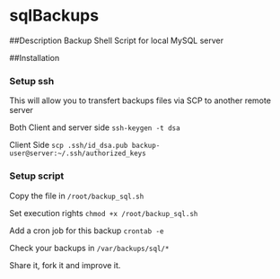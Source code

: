 sqlBackups
==========

##Description
Backup Shell Script for local MySQL server

##Installation


### Setup ssh
This will allow you to transfert backups files via SCP to another remote server

Both Client and server side
`ssh-keygen -t dsa`

Client Side
`scp .ssh/id_dsa.pub backup-user@server:~/.ssh/authorized_keys`


### Setup script

Copy the file in 
`/root/backup_sql.sh`

Set execution rights
`chmod +x /root/backup_sql.sh`

Add a cron job for this backup
`crontab -e`

Check your backups in 
`/var/backups/sql/*`

Share it, fork it and improve it.
